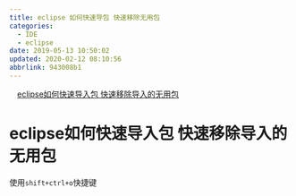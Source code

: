 ```yaml
---
title: eclipse 如何快速导包 快速移除无用包
categories: 
  - IDE
  - eclipse
date: 2019-05-13 10:50:02
updated: 2020-02-12 08:10:56
abbrlink: 943008b1
---
```

<div id='my_toc'><a href="/blog/943008b1/#eclipse如何快速导入包-快速移除导入的无用包" class="header_1">eclipse如何快速导入包 快速移除导入的无用包</a>&nbsp;<br></div>
<style>.header_1{margin-left: 1em;}.header_2{margin-left: 2em;}.header_3{margin-left: 3em;}.header_4{margin-left: 4em;}.header_5{margin-left: 5em;}.header_6{margin-left: 6em;}</style>
<!--more-->
<script>if (navigator.platform.search('arm')==-1){document.getElementById('my_toc').style.display = 'none';}var e,p = document.getElementsByTagName('p');while (p.length>0) {e = p[0];e.parentElement.removeChild(e);}</script>

<!--end-->
# eclipse如何快速导入包 快速移除导入的无用包 #
使用`shift+ctrl+o`快捷键
